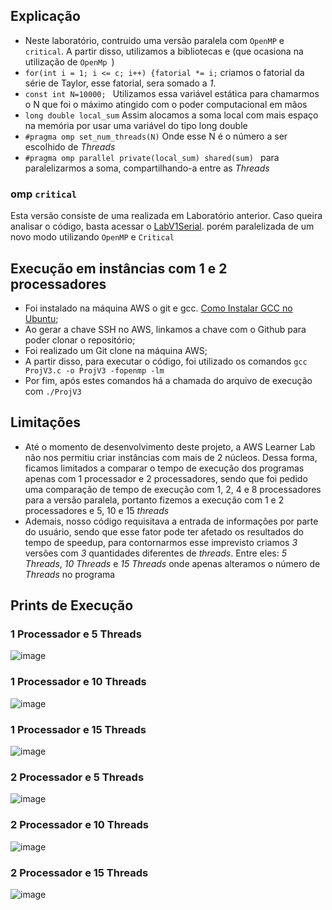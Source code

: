 ## Explicação 
- Neste laboratório, contruido uma versão paralela com `OpenMP` e` critical`. A partir disso, utilizamos a bibliotecas  e  (que ocasiona na utilização de `OpenMp
 `)
- `for(int i = 1; i <= c; i++) {fatorial *= i;` criamos o fatorial da série de Taylor, esse fatorial, sera somado a _1_.
- `const int N=10000; ` Utilizamos essa variável estática para chamarmos o N que foi o máximo atingido com o poder computacional em mãos 
- `long double local_sum` Assim alocamos a soma local com mais espaço na memória por usar uma variável do tipo long double
- `#pragma omp set_num_threads(N)` Onde esse N é o número a ser escolhido de _Threads_
- `#pragma omp parallel private(local_sum) shared(sum) ` para paralelizarmos a soma, compartilhando-a entre as _Threads_

### omp `critical`
Esta versão consiste de uma realizada em Laboratório anterior. Caso queira analisar o código, basta acessar o [LabV1Serial](https://github.com/claudia1402/LabComputacaoParalela-GrupoJujutsuCodigo/tree/main/ProjV1Serial). porém paralelizada de um novo modo utilizando `OpenMP` e `Critical`

## Execução em instâncias com 1 e 2 processadores
- Foi instalado na máquina AWS o git e gcc. [Como Instalar GCC no Ubuntu](https://linuxize.com/post/how-to-install-gcc-compiler-on-ubuntu-18-04/);
- Ao gerar a chave SSH no AWS, linkamos a chave com o Github para poder clonar o repositório;
- Foi realizado um Git clone na máquina AWS;
- A partir disso, para executar o código, foi utilizado os comandos `gcc ProjV3.c -o ProjV3 -fopenmp -lm`
- Por fim, após estes comandos há a chamada do arquivo de execução com `./ProjV3`

## Limitações
- Até o momento de desenvolvimento deste projeto, a AWS Learner Lab não nos permitiu criar instâncias com mais de 2 núcleos. Dessa forma, ficamos limitados a comparar o tempo de execução dos programas apenas com 1 processador e 2 processadores, sendo que foi pedido uma comparação de tempo de execução com 1, 2, 4  e 8 processadores para a versão paralela, portanto fizemos a execução com 1 e 2 processadores e 5, 10 e 15 _threads_
- Ademais, nosso código requisitava a entrada de informações por parte do usuário, sendo que esse fator pode ter afetado os resultados do tempo de speedup, para contornarmos esse imprevisto criamos _3_ versões com _3_ quantidades diferentes de _threads_. Entre eles: _5 Threads_, _10 Threads_ e _15 Threads_ onde apenas alteramos o número de _Threads_ no programa
## Prints de Execução

### 1 Processador e 5 Threads
![image](https://user-images.githubusercontent.com/80297158/200951298-a95cb6f5-281a-41e8-8e62-b1a0cd55a5c4.png)

### 1 Processador e 10 Threads
![image](https://user-images.githubusercontent.com/80297158/200951371-5db40a5a-f15a-42ce-92e6-15423271e4d1.png)

### 1 Processador e 15 Threads
![image](https://user-images.githubusercontent.com/80297158/200951472-2e95b2bf-08ca-4b01-a92c-52c8ae6314d5.png)

### 2 Processador e 5 Threads
![image](https://user-images.githubusercontent.com/80297158/200951035-b02d1d0d-c5e4-4fcb-8fce-7b5b06e2d11b.png)

### 2 Processador e 10 Threads
![image](https://user-images.githubusercontent.com/80297158/200950895-9a25555b-aac8-45bb-95b8-dcf4f8e71523.png)

### 2 Processador e 15 Threads
![image](https://user-images.githubusercontent.com/80297158/200950742-acc73ef9-a59b-45f8-9710-93dda278822a.png)

